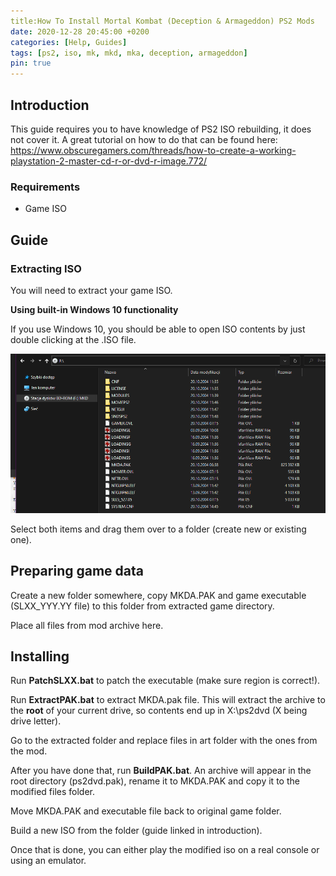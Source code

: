 ```yaml
---
title:How To Install Mortal Kombat (Deception & Armageddon) PS2 Mods
date: 2020-12-28 20:45:00 +0200
categories: [Help, Guides]
tags: [ps2, iso, mk, mkd, mka, deception, armageddon]
pin: true
---
```


## Introduction
This guide requires you to have knowledge of PS2 ISO rebuilding,
it does not cover it.
A great tutorial on how to do that can be found here:
https://www.obscuregamers.com/threads/how-to-create-a-working-playstation-2-master-cd-r-or-dvd-r-image.772/


### Requirements
- Game ISO


## Guide

### Extracting ISO
You will need to extract your game ISO.

**Using built-in Windows 10 functionality**

If you use Windows 10, you should be able to open ISO contents by just
double clicking at the .ISO file.

![Preview](https://raw.githubusercontent.com/ermaccer/ermaccer.github.io/gh-pages/assets/tutorials/mk_d_a-ps2tut/explorer.png)

Select both items and drag them over to a folder (create new or existing one).

## Preparing game data
Create a new folder somewhere, copy MKDA.PAK and game executable (SLXX_YYY.YY file)
to this folder from extracted game directory.

Place all files from mod archive here.

## Installing

Run **PatchSLXX.bat** to patch the executable (make sure region is correct!).

Run **ExtractPAK.bat** to extract MKDA.pak file. 
This will extract the archive to the **root** of your current drive, so 
contents end up in X:\ps2dvd (X being drive letter).

Go to the extracted folder and replace files in art folder with the ones from the 
mod.

After you have done that, run **BuildPAK.bat**.
An archive will appear in the root directory (ps2dvd.pak), rename it
to MKDA.PAK and copy it to the modified files folder.

Move MKDA.PAK and executable file back to original game folder.

Build a new ISO from the folder (guide linked in introduction).

Once that is done, you can either play the modified iso on a real console
or using an emulator.

